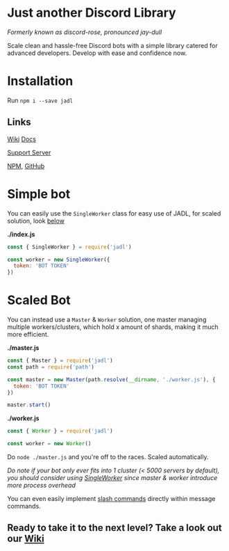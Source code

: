 # Just another Discord Library
*Formerly known as discord-rose, pronounced jay-dull*

Scale clean and hassle-free Discord bots with a simple library catered for advanced developers. Develop with ease and confidence now.

# Installation

Run `npm i --save jadl`

## Links

[Wiki](https://github.com/jpbberry/jadl/wiki) [Docs](https://jadl.js.org)

[Support Server](https://discord.gg/EdpA6qRHhs)

[NPM](https://npmjs.com/package/jadl), [GitHub](https://github.com/jpbberry/jadl)

# Simple bot

You can easily use the `SingleWorker` class for easy use of JADL, for scaled solution, look [below](#scaled-bot)

**./index.js**
```js
const { SingleWorker } = require('jadl')

const worker = new SingleWorker({
  token: 'BOT TOKEN'
})
```

# Scaled Bot

You can instead use a `Master` & `Worker` solution, one master managing multiple workers/clusters, which hold x amount of shards, making it much more efficient.

**./master.js**
```js
const { Master } = require('jadl')
const path = require('path')

const master = new Master(path.resolve(__dirname, './worker.js'), {
  token: 'BOT TOKEN'
})

master.start()
```

**./worker.js**
```js
const { Worker } = require('jadl')

const worker = new Worker()
```
Do `node ./master.js` and you're off to the races. Scaled automatically.

*Do note if your bot only ever fits into 1 cluster (< 5000 servers by default), you should consider using [SingleWorker](#simple-bot) since master & worker introduce more process overhead*


You can even easily implement [slash commands](https://github.com/jpbberry/jadl/wiki/Slash-Commands) directly within message commands.

## Ready to take it to the next level? Take a look out our [Wiki](https://github.com/jpbberry/jadl/wiki)

